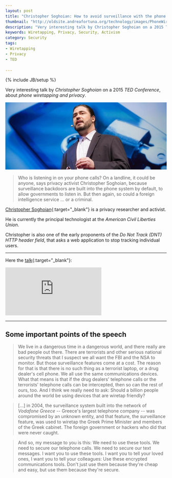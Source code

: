 ```yaml
---
layout: post
title: "Christopher Soghoian: How to avoid surveillance with the phone in your pocket"
thumbnail: "http://oldsite.andreafortuna.org/technology/images/PhoneWiretapping.jpg"
description: "Very interesting talk by Christopher Soghoian on a 2015 TED Conference, about phone wiretapping and privacy"
keywords: Wiretapping, Privacy, Security, Activism
category: Security
tags: 
- Wiretapping
- Privacy
- TED

---
```

{% include JB/setup %}

Very interesting talk by *Christopher Soghoian* on a 2015 *TED Conference*, about *phone wiretapping and privacy*.

![PhoneWiretapping](/technology/images/PhoneWiretapping.jpg)

<!-- more -->

>Who is listening in on your phone calls? On a landline, it could be anyone, says privacy activist Christopher Soghoian, because surveillance backdoors are built into the phone system by default, to allow governments to listen in. But then again, so could a foreign intelligence service ... or a criminal. 


[Christopher Soghoian](https://www.dubfire.net/){:target="_blank"}  is a privacy researcher and activist. 

He is currently the principal technologist at the *American Civil Liberties Union*.


Christopher is also one of the early proponents of the *Do Not Track (DNT) HTTP header field*, that asks a web application to stop tracking individual users.

<hr>

Here the [talk](https://www.ted.com/talks/christopher_soghoian_a_brief_history_of_phone_wiretapping_and_how_to_avoid_it){:target="_blank"}:

<div class="video-container">
<iframe src="https://embed-ssl.ted.com/talks/christopher_soghoian_a_brief_history_of_phone_wiretapping_and_how_to_avoid_it.html" frameborder="0" scrolling="no" webkitAllowFullScreen mozallowfullscreen allowFullScreen></iframe>
</div>

<hr>

Some important points of the speech
--

>We live in a dangerous time in a dangerous world, and there really are bad people out there. There are terrorists and other serious national security threats that I suspect we all want the FBI and the NSA to monitor.
But those surveillance features come at a cost. The reason for that is that there is no such thing as a terrorist laptop, or a drug dealer's cell phone. We all use the same communications devices. What that means is that if the drug dealers' telephone calls or the terrorists' telephone calls can be intercepted, then so can the rest of ours, too. And I think we really need to ask: Should a billion people around the world be using devices that are wiretap friendly?

>[...] in 2004, the surveillance system built into the network of *Vodafone Greece* -- Greece's largest telephone company -- was compromised by an unknown entity, and that feature, the surveillance feature, was used to wiretap the Greek Prime Minister and members of the Greek cabinet. The foreign government or hackers who did that were never caught.

>And so, my message to you is this: We need to use these tools. We need to secure our telephone calls. We need to secure our text messages. I want you to use these tools. I want you to tell your loved ones, I want you to tell your colleagues: Use these encrypted communications tools. Don't just use them because they're cheap and easy, but use them because they're secure.
